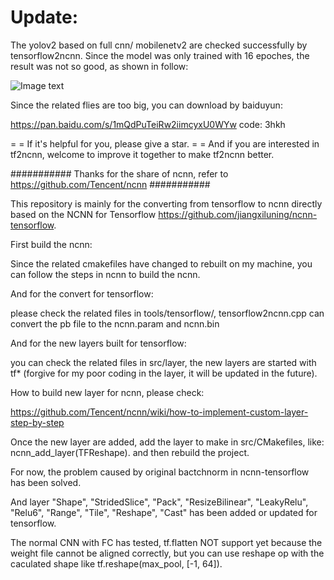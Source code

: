 Update:
======
The yolov2 based on full cnn/ mobilenetv2 are checked successfully by tensorflow2ncnn. Since the model was only trained with 16 epoches, the result was not so good, as shown in follow:

![Image text](https://github.com/hanzy88/tensorflow2ncnn/blob/master/images/2eff677a1588b8bcf8382183192b44c.png)

Since the related flies are too big, you can download by baiduyun:

https://pan.baidu.com/s/1mQdPuTeiRw2iimcyxU0WYw 
code: 3hkh 

= =
If it's helpful for you, please give a star. 
= =
And if you are interested in tf2ncnn, welcome to improve it together to make tf2ncnn better.

###########
Thanks for the share of ncnn, refer to https://github.com/Tencent/ncnn
###########

This repository is mainly for the converting from tensorflow to ncnn directly based on the NCNN for Tensorflow https://github.com/jiangxiluning/ncnn-tensorflow.

First build the ncnn:

Since the related cmakefiles have changed to rebuilt on my machine, you can follow the steps in ncnn to build the ncnn.

And for the convert for tensorflow:

please check the related files in tools/tensorflow/, tensorflow2ncnn.cpp can convert the pb file to the ncnn.param and ncnn.bin

And for the new layers built for tensorflow:

you can check the related files in src/layer, the new layers are started with tf* (forgive for my poor coding in the layer, it will be updated in the future).

How to build new layer for ncnn, please check:

https://github.com/Tencent/ncnn/wiki/how-to-implement-custom-layer-step-by-step

Once the new layer are added, add the layer to make in src/CMakefiles, like: ncnn_add_layer(TFReshape). and then rebuild the project.


For now, the problem caused by original bactchnorm in ncnn-tensorflow has been solved. 

And layer "Shape", "StridedSlice", "Pack", "ResizeBilinear", "LeakyRelu", "Relu6", "Range", "Tile", "Reshape", "Cast" has been added or updated for tensorflow. 

The normal CNN with FC has tested,  tf.flatten NOT support yet because the weight file cannot be aligned correctly, but you can use reshape op with the caculated shape like tf.reshape(max_pool, [-1, 64]).

